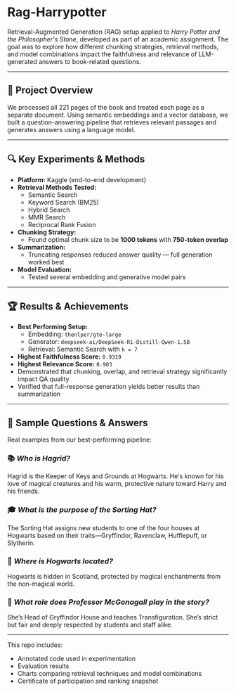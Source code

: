 # Rag-Harrypotter
Retrieval-Augmented Generation (RAG) setup applied to *Harry Potter and the Philosopher's Stone*, developed as part of an academic assignment. The goal was to explore how different chunking strategies, retrieval methods, and model combinations impact the faithfulness and relevance of LLM-generated answers to book-related questions.

---

## 📖 Project Overview

We processed all 221 pages of the book and treated each page as a separate document. Using semantic embeddings and a vector database, we built a question-answering pipeline that retrieves relevant passages and generates answers using a language model.

---

## 🔍 Key Experiments & Methods

- **Platform:** Kaggle (end-to-end development)
- **Retrieval Methods Tested:**
  - Semantic Search
  - Keyword Search (BM25)
  - Hybrid Search
  - MMR Search
  - Reciprocal Rank Fusion
- **Chunking Strategy:**
  - Found optimal chunk size to be **1000 tokens** with **750-token overlap**
- **Summarization:**
  - Truncating responses reduced answer quality — full generation worked best
- **Model Evaluation:**
  - Tested several embedding and generative model pairs

---

## 🏆 Results & Achievements

- **Best Performing Setup:**
  - Embedding: `thenlper/gte-large`
  - Generator: `deepseek-ai/DeepSeek-R1-Distill-Qwen-1.5B`
  - Retrieval: Semantic Search with `k = 7`
- **Highest Faithfulness Score:** `0.9319`
- **Highest Relevance Score:** `0.903`
- Demonstrated that chunking, overlap, and retrieval strategy significantly impact QA quality
- Verified that full-response generation yields better results than summarization

---

## 🧪 Sample Questions & Answers

Real examples from our best-performing pipeline:

### 📚 *Who is Hagrid?*
Hagrid is the Keeper of Keys and Grounds at Hogwarts. He's known for his love of magical creatures and his warm, protective nature toward Harry and his friends.

### 🎓 *What is the purpose of the Sorting Hat?*
The Sorting Hat assigns new students to one of the four houses at Hogwarts based on their traits—Gryffindor, Ravenclaw, Hufflepuff, or Slytherin.

### 🏰 *Where is Hogwarts located?*
Hogwarts is hidden in Scotland, protected by magical enchantments from the non-magical world.

### 💼 *What role does Professor McGonagall play in the story?*
She’s Head of Gryffindor House and teaches Transfiguration. She’s strict but fair and deeply respected by students and staff alike.

---

This repo includes:
- Annotated code used in experimentation
- Evaluation results
- Charts comparing retrieval techniques and model combinations
- Certificate of participation and ranking snapshot

